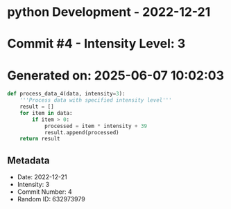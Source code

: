 ﻿# python Development - 2022-12-21
# Commit #4 - Intensity Level: 3
# Generated on: 2025-06-07 10:02:03
```python
def process_data_4(data, intensity=3):
    '''Process data with specified intensity level'''
    result = []
    for item in data:
        if item > 0:
            processed = item * intensity + 39
            result.append(processed)
    return result
```
## Metadata
- Date: 2022-12-21
- Intensity: 3
- Commit Number: 4
- Random ID: 632973979
